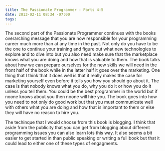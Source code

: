 ```yaml
---
title: The Passionate Programmer - Parts 4-5
date: 2013-02-11 08:34 -07:00
tags:
---
```


The second part of the Passionate Programmer continues with the books overarching message that you are now responsible for your programming career much more than at any time in the past. Not only do you have to be the one to continue your training and figure out what new technologies to explore and to dive into but you also need make sure that the marketplace knows what you are doing and how that is valuable to them. The book talks about how we can prepare ourselves for the new skills we will need in the front half of the book while in the latter half it goes over the marketing. One thing that I think that it does well is that it really makes the case for marketing yourself even before it tells you how you should go about it. The case is that nobody knows what you do, why you do it or how you do it unless you tell them. You could be the best programmer in the world but if noone knows about you then noone will hire you. The book goes into how you need to not only do good work but that you must communicate well with others what you are doing and how that is important to them or else they will have no reason to hire you.     

The techinque that I would choose from this book is blogging. I think that aside from the publicity that you can get from blogging about different programming issues you can also learn lots this way. It also seems a bit easier to get started in than public speaking or writing a full book but that it could lead to either one of these types of engagments.      